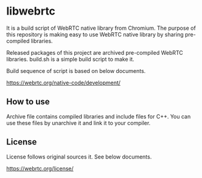# libwebrtc
It is a build script of WebRTC native library from Chromium. The purpose of this repository is making easy to use WebRTC native library by sharing pre-compiled libraries.

Released packages of this project are archived pre-compiled WebRTC libraries. build.sh is a simple build script to make it.

Build sequence of script is based on below documents.

https://webrtc.org/native-code/development/

## How to use
Archive file contains compiled libraries and include files for C++.
You can use these files by unarchive it and link it to your compiler.

## License
License follows original sources it. See below documents.

https://webrtc.org/license/
